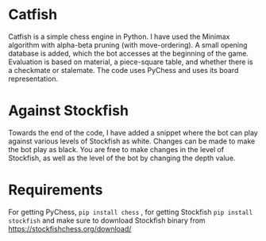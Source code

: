 # Catfish
Catfish is a simple chess engine in Python.
I have used the Minimax algorithm with alpha-beta pruning (with move-ordering). A small opening database is added, which the bot accesses at the beginning of the game.
Evaluation is based on material, a piece-square table, and whether there is a checkmate or stalemate. 
The code uses PyChess and uses its board representation. 

 # Against Stockfish
 Towards the end of the code, I have added a snippet where the bot can play against various levels of Stockfish as white. Changes can be made to make the bot play as black. You are free to make changes in the level of Stockfish, as well as the level of the bot by changing the depth value.

# Requirements
For getting PyChess, ``` pip install chess ``` , for getting Stockfish
``` pip install stockfish ``` and
make sure to download Stockfish binary from https://stockfishchess.org/download/
